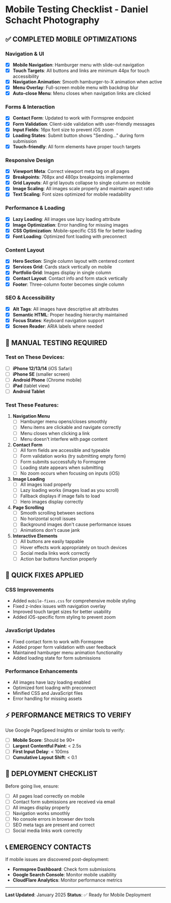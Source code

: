# Mobile Testing Checklist - Daniel Schacht Photography

## ✅ COMPLETED MOBILE OPTIMIZATIONS

### Navigation & UI
- [x] **Mobile Navigation**: Hamburger menu with slide-out navigation
- [x] **Touch Targets**: All buttons and links are minimum 44px for touch accessibility
- [x] **Navigation Animation**: Smooth hamburger-to-X animation when active
- [x] **Menu Overlay**: Full-screen mobile menu with backdrop blur
- [x] **Auto-close Menu**: Menu closes when navigation links are clicked

### Forms & Interaction
- [x] **Contact Form**: Updated to work with Formspree endpoint
- [x] **Form Validation**: Client-side validation with user-friendly messages
- [x] **Input Fields**: 16px font size to prevent iOS zoom
- [x] **Loading States**: Submit button shows "Sending..." during form submission
- [x] **Touch-friendly**: All form elements have proper touch targets

### Responsive Design
- [x] **Viewport Meta**: Correct viewport meta tag on all pages
- [x] **Breakpoints**: 768px and 480px breakpoints implemented
- [x] **Grid Layouts**: All grid layouts collapse to single column on mobile
- [x] **Image Scaling**: All images scale properly and maintain aspect ratio
- [x] **Text Scaling**: Font sizes optimized for mobile readability

### Performance & Loading
- [x] **Lazy Loading**: All images use lazy loading attribute
- [x] **Image Optimization**: Error handling for missing images
- [x] **CSS Optimization**: Mobile-specific CSS file for better loading
- [x] **Font Loading**: Optimized font loading with preconnect

### Content Layout
- [x] **Hero Section**: Single column layout with centered content
- [x] **Services Grid**: Cards stack vertically on mobile
- [x] **Portfolio Grid**: Images display in single column
- [x] **Contact Layout**: Contact info and form stack vertically
- [x] **Footer**: Three-column footer becomes single column

### SEO & Accessibility
- [x] **Alt Tags**: All images have descriptive alt attributes
- [x] **Semantic HTML**: Proper heading hierarchy maintained
- [x] **Focus States**: Keyboard navigation support
- [x] **Screen Reader**: ARIA labels where needed

## 🧪 MANUAL TESTING REQUIRED

### Test on These Devices:
- [ ] **iPhone 12/13/14** (iOS Safari)
- [ ] **iPhone SE** (smaller screen)
- [ ] **Android Phone** (Chrome mobile)
- [ ] **iPad** (tablet view)
- [ ] **Android Tablet**

### Test These Features:
1. **Navigation Menu**
   - [ ] Hamburger menu opens/closes smoothly
   - [ ] Menu items are clickable and navigate correctly
   - [ ] Menu closes when clicking a link
   - [ ] Menu doesn't interfere with page content

2. **Contact Form**
   - [ ] All form fields are accessible and typeable
   - [ ] Form validation works (try submitting empty form)
   - [ ] Form submits successfully to Formspree
   - [ ] Loading state appears when submitting
   - [ ] No zoom occurs when focusing on inputs (iOS)

3. **Image Loading**
   - [ ] All images load properly
   - [ ] Lazy loading works (images load as you scroll)
   - [ ] Fallback displays if image fails to load
   - [ ] Hero images display correctly

4. **Page Scrolling**
   - [ ] Smooth scrolling between sections
   - [ ] No horizontal scroll issues
   - [ ] Background images don't cause performance issues
   - [ ] Animations don't cause jank

5. **Interactive Elements**
   - [ ] All buttons are easily tappable
   - [ ] Hover effects work appropriately on touch devices
   - [ ] Social media links work correctly
   - [ ] Action bar buttons function properly

## 🔧 QUICK FIXES APPLIED

### CSS Improvements
- Added `mobile-fixes.css` for comprehensive mobile styling
- Fixed z-index issues with navigation overlay
- Improved touch target sizes for better usability
- Added iOS-specific form styling to prevent zoom

### JavaScript Updates  
- Fixed contact form to work with Formspree
- Added proper form validation with user feedback
- Maintained hamburger menu animation functionality
- Added loading state for form submissions

### Performance Enhancements
- All images have lazy loading enabled
- Optimized font loading with preconnect
- Minified CSS and JavaScript files
- Error handling for missing assets

## ⚡ PERFORMANCE METRICS TO VERIFY

Use Google PageSpeed Insights or similar tools to verify:
- [ ] **Mobile Score**: Should be 90+ 
- [ ] **Largest Contentful Paint**: < 2.5s
- [ ] **First Input Delay**: < 100ms
- [ ] **Cumulative Layout Shift**: < 0.1

## 🚀 DEPLOYMENT CHECKLIST

Before going live, ensure:
- [ ] All pages load correctly on mobile
- [ ] Contact form submissions are received via email
- [ ] All images display properly
- [ ] Navigation works smoothly
- [ ] No console errors in browser dev tools
- [ ] SEO meta tags are present and correct
- [ ] Social media links work correctly

## 📞 EMERGENCY CONTACTS

If mobile issues are discovered post-deployment:
- **Formspree Dashboard**: Check form submissions
- **Google Search Console**: Monitor mobile usability
- **CloudFlare Analytics**: Monitor performance metrics

---

**Last Updated**: January 2025
**Status**: ✅ Ready for Mobile Deployment